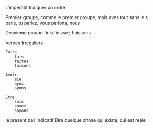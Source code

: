 L'imperatif
    Indiquer un ordre

Premier groupe, comme le premier groupe, mais aves tout sans le s  
    parle, tu
    parlez, vous
    parlons, nous

Deuxieme groupe
    finis
    finissez
    finissons

Verbes Irreguliers

    Faire
        fais
        faites
        faisons

    Avoir
        aie
        ayez
        ayons

    Etre
        sois
        soyez
        soyons

le present de l'indicatif
    Dire quelque chose qui existe, qui est reele
